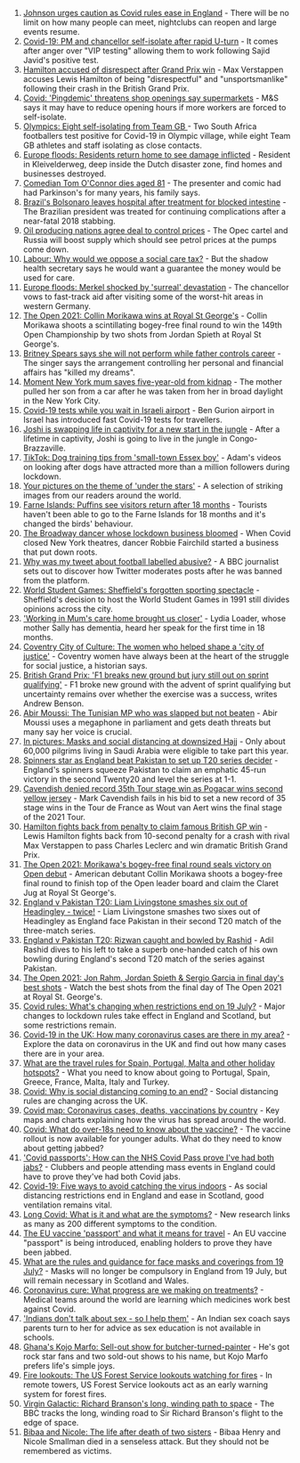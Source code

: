 1. [Johnson urges caution as Covid rules ease in England](https://www.bbc.co.uk/news/uk-57882029) - There will be no limit on how many people can meet, nightclubs can reopen and large events resume.
2. [Covid-19: PM and chancellor self-isolate after rapid U-turn](https://www.bbc.co.uk/news/uk-57879730) - It comes after anger over "VIP testing" allowing them to work following Sajid Javid's positive test.
3. [Hamilton accused of disrespect after Grand Prix win](https://www.bbc.co.uk/sport/formula1/57882235) - Max Verstappen accuses Lewis Hamilton of being "disrespectful" and "unsportsmanlike" following their crash in the British Grand Prix.
4. [Covid: 'Pingdemic' threatens shop openings say supermarkets](https://www.bbc.co.uk/news/business-57878345) - M&S says it may have to reduce opening hours if more workers are forced to self-isolate.
5. [Olympics: Eight self-isolating from Team GB ](https://www.bbc.co.uk/sport/olympics/57844406) - Two South Africa footballers test positive for Covid-19 in Olympic village, while eight Team GB athletes and staff isolating as close contacts.
6. [Europe floods: Residents return home to see damage inflicted](https://www.bbc.co.uk/news/world-europe-57878577) - Resident in Kleivelderweg, deep inside the Dutch disaster zone, find homes and businesses destroyed.
7. [Comedian Tom O'Connor dies aged 81](https://www.bbc.co.uk/news/entertainment-arts-57879765) - The presenter and comic had had Parkinson's for many years, his family says.
8. [Brazil's Bolsonaro leaves hospital after treatment for blocked intestine](https://www.bbc.co.uk/news/world-latin-america-57881111) - The Brazilian president was treated for continuing complications after a near-fatal 2018 stabbing.
9. [Oil producing nations agree deal to control prices](https://www.bbc.co.uk/news/business-57882449) - The Opec cartel and Russia will boost supply which should see petrol prices at the pumps come down.
10. [Labour: Why would we oppose a social care tax?](https://www.bbc.co.uk/news/uk-politics-57879629) - But the shadow health secretary says he would want a guarantee the money would be used for care.
11. [Europe floods: Merkel shocked by 'surreal' devastation](https://www.bbc.co.uk/news/world-europe-57880729) - The chancellor vows to fast-track aid after visiting some of the worst-hit areas in western Germany.
12. [The Open 2021: Collin Morikawa wins at Royal St George's](https://www.bbc.co.uk/sport/golf/57882249) - Collin Morikawa shoots a scintillating bogey-free final round to win the 149th Open Championship by two shots from Jordan Spieth at Royal St George's.
13. [Britney Spears says she will not perform while father controls career](https://www.bbc.co.uk/news/entertainment-arts-57873410) - The singer says the arrangement controlling her personal and financial affairs has "killed my dreams".
14. [Moment New York mum saves five-year-old from kidnap](https://www.bbc.co.uk/news/world-us-canada-57877269) - The mother pulled her son from a car after he was taken from her in broad daylight in the New York City.
15. [Covid-19 tests while you wait in Israeli airport](https://www.bbc.co.uk/news/world-middle-east-57869807) - Ben Gurion airport in Israel has introduced fast Covid-19 tests for travellers.
16. [Joshi is swapping life in captivity for a new start in the jungle](https://www.bbc.co.uk/news/world-africa-57854071) - After a lifetime in captivity, Joshi is going to live in the jungle in Congo-Brazzaville.
17. [TikTok: Dog training tips from 'small-town Essex boy'](https://www.bbc.co.uk/news/uk-england-essex-57841659) - Adam's videos on looking after dogs have attracted more than a million followers during lockdown.
18. [Your pictures on the theme of 'under the stars'](https://www.bbc.co.uk/news/in-pictures-57864019) - A selection of striking images from our readers around the world.
19. [Farne Islands: Puffins see visitors return after 18 months](https://www.bbc.co.uk/news/uk-57873055) - Tourists haven't been able to go to the Farne Islands for 18 months and it's changed the birds' behaviour.
20. [The Broadway dancer whose lockdown business bloomed](https://www.bbc.co.uk/news/stories-57840115) - When Covid closed New York theatres, dancer Robbie Fairchild started a business that put down roots.
21. [Why was my tweet about football labelled abusive?](https://www.bbc.co.uk/news/technology-57836409) - A BBC journalist sets out to discover how Twitter moderates posts after he was banned from the platform.
22. [World Student Games: Sheffield's forgotten sporting spectacle](https://www.bbc.co.uk/news/uk-england-south-yorkshire-57837682) - Sheffield's decision to host the World Student Games in 1991 still divides opinions across the city.
23. ['Working in Mum's care home brought us closer'](https://www.bbc.co.uk/news/uk-england-bristol-57809429) - Lydia Loader, whose mother Sally has dementia, heard her speak for the first time in 18 months.
24. [Coventry City of Culture: The women who helped shape a 'city of justice'](https://www.bbc.co.uk/news/uk-england-coventry-warwickshire-57555779) - Coventry women have always been at the heart of the struggle for social justice, a historian says.
25. [British Grand Prix: 'F1 breaks new ground but jury still out on sprint qualifying'](https://www.bbc.co.uk/sport/formula1/57876348) - F1 broke new ground with the advent of sprint qualifying but uncertainty remains over whether the exercise was a success, writes Andrew Benson.
26. [Abir Moussi: The Tunisian MP who was slapped but not beaten](https://www.bbc.co.uk/news/world-africa-57835759) - Abir Moussi uses a megaphone in parliament and gets death threats but many say her voice is crucial.
27. [In pictures: Masks and social distancing at downsized Hajj](https://www.bbc.co.uk/news/world-middle-east-57875572) - Only about 60,000 pilgrims living in Saudi Arabia were eligible to take part this year.
28. [Spinners star as England beat Pakistan to set up T20 series decider](https://www.bbc.co.uk/sport/cricket/57881770) - England's spinners squeeze Pakistan to claim an emphatic 45-run victory in the second Twenty20 and level the series at 1-1.
29. [Cavendish denied record 35th Tour stage win as Pogacar wins second yellow jersey](https://www.bbc.co.uk/sport/cycling/57855540) - Mark Cavendish fails in his bid to set a new record of 35 stage wins in the Tour de France as Wout van Aert wins the final stage of the 2021 Tour.
30. [Hamilton fights back from penalty to claim famous British GP win](https://www.bbc.co.uk/sport/formula1/57880871) - Lewis Hamilton fights back from 10-second penalty for a crash with rival Max Verstappen to pass Charles Leclerc and win dramatic British Grand Prix.
31. [The Open 2021: Morikawa's bogey-free final round seals victory on Open debut](https://www.bbc.co.uk/sport/av/golf/57882365) - American debutant Collin Morikawa shoots a bogey-free final round to finish top of the Open leader board and claim the Claret Jug at Royal St George's.
32. [England v Pakistan T20: Liam Livingstone smashes six out of Headingley - twice!](https://www.bbc.co.uk/sport/av/cricket/57880891) - Liam Livingstone smashes two sixes out of Headingley as England face Pakistan in their second T20 match of the three-match series.
33. [England v Pakistan T20: Rizwan caught and bowled by Rashid](https://www.bbc.co.uk/sport/av/cricket/57881811) - Adil Rashid dives to his left to take a superb one-handed catch of his own bowling during England's second T20 match of the series against Pakistan.
34. [The Open 2021: Jon Rahm, Jordan Spieth & Sergio Garcia in final day's best shots](https://www.bbc.co.uk/sport/av/golf/57882872) - Watch the best shots from the final day of The Open 2021 at Royal St. George's.
35. [Covid rules: What's changing when restrictions end on 19 July?](https://www.bbc.co.uk/news/explainers-52530518) - Major changes to lockdown rules take effect in England and Scotland, but some restrictions remain.
36. [Covid-19 in the UK: How many coronavirus cases are there in my area?](https://www.bbc.co.uk/news/uk-51768274) - Explore the data on coronavirus in the UK and find out how many cases there are in your area.
37. [What are the travel rules for Spain, Portugal, Malta and other holiday hotspots?](https://www.bbc.co.uk/news/explainers-56997931) - What you need to know about going to Portugal, Spain, Greece, France, Malta, Italy and Turkey.
38. [Covid: Why is social distancing coming to an end?](https://www.bbc.co.uk/news/uk-51506729) - Social distancing rules are changing across the UK.
39. [Covid map: Coronavirus cases, deaths, vaccinations by country](https://www.bbc.co.uk/news/world-51235105) - Key maps and charts explaining how the virus has spread around the world.
40. [Covid: What do over-18s need to know about the vaccine?](https://www.bbc.co.uk/news/health-57273875) - The vaccine rollout is now available for younger adults. What do they need to know about getting jabbed?
41. ['Covid passports': How can the NHS Covid Pass prove I've had both jabs?](https://www.bbc.co.uk/news/explainers-55718553) - Clubbers and people attending mass events in England could have to prove they've had both Covid jabs.
42. [Covid-19: Five ways to avoid catching the virus indoors](https://www.bbc.co.uk/news/explainers-53917432) - As social distancing restrictions end in England and ease in Scotland, good ventilation remains vital.
43. [Long Covid: What is it and what are the symptoms?](https://www.bbc.co.uk/news/health-57833394) - New research links as many as 200 different symptoms to the condition.
44. [The EU vaccine 'passport' and what it means for travel](https://www.bbc.co.uk/news/explainers-57665765) - An EU vaccine "passport" is being introduced, enabling holders to prove they have been jabbed.
45. [What are the rules and guidance for face masks and coverings from 19 July?](https://www.bbc.co.uk/news/health-51205344) - Masks will no longer be compulsory in England from 19 July, but will remain necessary in Scotland and Wales.
46. [Coronavirus cure: What progress are we making on treatments?](https://www.bbc.co.uk/news/health-52354520) - Medical teams around the world are learning which medicines work best against Covid.
47. ['Indians don't talk about sex - so I help them'](https://www.bbc.co.uk/news/stories-56838660) - An Indian sex coach says parents turn to her for advice as sex education is not available in schools.
48. [Ghana's Kojo Marfo: Sell-out show for butcher-turned-painter](https://www.bbc.co.uk/news/world-africa-57553149) - He's got rock star fans and two sold-out shows to his name, but Kojo Marfo prefers life's simple joys.
49. [Fire lookouts: The US Forest Service lookouts watching for fires](https://www.bbc.co.uk/news/world-us-canada-57626403) - In remote towers, US Forest Service lookouts act as an early warning system for forest fires.
50. [Virgin Galactic: Richard Branson's long, winding path to space](https://www.bbc.co.uk/news/science-environment-57798167) - The BBC tracks the long, winding road to Sir Richard Branson's flight to the edge of space.
51. [Bibaa and Nicole: The life after death of two sisters](https://www.bbc.co.uk/news/uk-england-london-57679755) - Bibaa Henry and Nicole Smallman died in a senseless attack. But they should not be remembered as victims.
